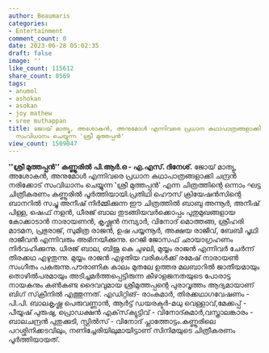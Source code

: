 ```yaml
---
author: Beaumaris
categories:
- Entertainment
comment_count: 0
date: 2023-06-28 05:02:35
draft: false
image: ''
like_count: 115612
share_count: 8569
tags:
- anumol
- ashokan
- asokan
- joy mathew
- sree muthappan
title: ജോയ് മാത്യു, അശോകൻ, അനുമോൾ എന്നിവരെ പ്രധാന കഥാപാത്രങ്ങളാക്കി ചന്ദ്രൻ നരിക്കോട്
  സംവിധാനം ചെയ്യുന്ന 'ശ്രീ മുത്തപ്പൻ'
view_count: 1509047
---
```


**''ശ്രീ മുത്തപ്പന്‍'' കണ്ണൂരിൽ** **പി.ആര്‍.ഒ - എ.എസ്. ദിനേശ്.** ജോയ് മാത്യു, അശോകൻ, അനുമോൾ എന്നിവരെ പ്രധാന കഥാപാത്രങ്ങളാക്കി ചന്ദ്രൻ നരിക്കോട് സംവിധാനം ചെയ്യുന്ന 'ശ്രീ മുത്തപ്പൻ' എന്ന ചിത്രത്തിന്റെ ഒന്നാം ഘട്ട ചിത്രീകരണം കണ്ണൂരിൽ പൂർത്തിയായി.പ്രതിഥി ഹൌസ് ക്രിയേഷൻസിന്റെ ബാനറിൽ സച്ചു അനീഷ് നിർമ്മിക്കുന്ന ഈ ചിത്രത്തിൽ ബാബു അന്നൂർ, അനീഷ് പിള്ള, ഷെഫ് നളൻ, ധീരജ് ബാല തുടങ്ങിയവർക്കൊപ്പം പുതുമുഖങ്ങളായ കോക്കാടാൻ നാരായണൻ, കൃഷ്ണൻ നമ്പ്യാർ, വിനോദ് മൊത്തങ്ങ, ശ്രീഹരി മാടമന, പ്രഭുരാജ്, സുമിത്ര രാജൻ, ഉഷ പയ്യന്നൂർ, അക്ഷയ രാജീവ്, ബേബി പൃഥി രാജീവൻ എന്നിവരും അഭിനയിക്കുന്നു. [](https://cdn.boolokam.com/articles/2023/06/ffqffff-2.jpg)റെജി ജോസഫ് ഛായാഗ്രഹണം നിർവഹിക്കുന്നു. ധീരജ് ബാല, ബിജു കെ ചുഴലി, മുയ്യം രാജൻ എന്നിവർ ചേർന്ന് തിരക്കഥ എഴുതുന്നു. മുയ്യം രാജൻ എഴുതിയ വരികൾക്ക് രമേഷ് നാരായൺ സംഗീതം പകരുന്നു.പൗരാണിക കാലം മുതലേ ഉത്തര മലബാറില്‍ ജാതീയമായും തൊഴില്‍പരമായും അടിച്ചമര്‍ത്തപ്പെട്ടിരുന്ന കീഴാളജനതയുടെ പോരാട്ട നായകനും കണ്‍കണ്ട ദൈവവുമായ ശ്രീമുത്തപ്പന്റെ പുരാവൃത്തം ആദ്യമായാണ് ബിഗ് സ്‌ക്രീനിൽ എത്തുന്നത്. എഡിറ്റിങ്- രാംകുമാര്‍, തിരക്കഥാഗവേഷണം - പി.പി. ബാലകൃഷ്ണ പെരുവണ്ണാന്‍, ആർട്ട് ഡയരക്ടർ-മധു വെള്ളാവ്,മേക്കപ്പ് - പീയൂഷ് പുരുഷു, പ്രൊഡക്ഷന്‍ എക്‌സ്‌ക്യുട്ടിവ് - വിനോദ്കുമാര്‍,വസ്ത്രാലങ്കാരം - ബാലചന്ദ്രൻ പുതുക്കുടി, സ്റ്റില്‍സ് - വിനോദ് പ്ലാത്തോട്ടം.കണ്ണൂരിലെ പറശ്ശിനിക്കടവിലും, നണിച്ചേരിയിലുമായിട്ടാണ് സിനിമയുടെ ചിത്രീകരണം പൂർത്തിയായത്.